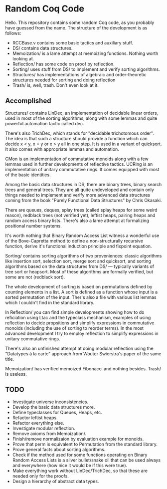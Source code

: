 # Random Coq Code

Hello. This repository contains some random Coq code, as you probably have guessed from the name. The structure of the development is as follows:

* RCCBase.v contains some basic tactics and auxiliary stuff.
* DS/ contains data structures.
* Memoization/ is a lame attempt at memoizing functions. Nothing worth looking at.
* Reflection/ has some code on proof by reflection.
* Sorting/ uses stuff from DS/ to implement and verify sorting algorithms.
* Structures/ has implementations of algebraic and order-theoretic structures needed for sorting and doing reflection
* Trash/ is, well, trash. Don't even look at it.

## Accomplished

Structures/ contains LinDec, an implementation of decidable linear orders, used in most of the sorting algorithms, along with some lemmas and quite powerful automation tactic called dec.

There's also TrichDec, which stands for "decidable trichotomous order". The idea is that such a structure should provide a function  which can decide x < y, x = y or x > y all in one step. It is used in a variant of quicksort. It also comes with appropriate lemmas and automation.

CMon is an implementation of commutative monoids along with a few lemmas used in further developments of reflective tactics. UCRing is an implementation of unitary commutative rings. It comes equipped with most of the basic identities.

Among the basic data structures in DS, there are binary trees, binary search trees and general trees. They are all quite undeveloped and contain only things needed to implement and verify more advanced data structures coming from the book "Purely Functional Data Structures" by Chris Okasaki.

There are queues, deques, splay trees (called splay heaps for some weird reason), redblack trees (not verified yet), leftist heaps, pairing heaps and random access binary lists. There's also a lame attempt at formalizing positional number systems.

It's worth nothing that Binary Random Access List witness a wonderful use of the Bove-Capretta method to define a non-structurally recursive function, derive it's functional induction principle and fixpoint equation.

Sorting/ contains sorting algorithms of two proveniences: classic algorithms like insertion sort, selection sort, merge sort and quicksort, and sorting algorithms based on  the data structures from DS/ — typically variants of tree sort or heapsort. Most of these algorithms are formally verified, but some are not (redblack sort).

The whole development of sorting is based on permutations defined by counting elements in a list. A sort is defined as a function whose input is a sorted permutation of the input. Ther's also a file with various list lemmas which I couldn't find in the standard library.

In Reflection/ you can find simple developments showing how to do reficiation using Ltac and the typeclass mechanism, examples of using reflection to decide propsitions and simplify expressions in commutative monoids (including the use of sorting to reorder terms). In the most advanced development I try to employ reflection to simplify expressions in unitary commutative rings.

There's also an unfinished attempt at doing modular reflection using the "Datatypes à la carte" approach from Wouter Swierstra's paper of the same title.

Memoization/ has verified memoized Fibonacci and nothing besides. Trash/ is useless.

## TODO

* Investigate universe inconsistencies.
* Develop the basic data structures more.
* Define typeclasses for Queues, Heaps, etc.
* Refactor leftist heaps.
* Refactor everything else.
* Investigate modular reflection.
* Remove axioms from Memoization/.
* Finish/remove normalizaion by evaluation example for monoids.
* Prove that perm is equivalent to Permutation from the standard library.
* Prove general facts about sorting algorithms.
* Check if the method used for some functions operating on Binary Random Access Lists is a silver bullet/snake oil that can be used always and everywhere (how nice it would be if this were true).
* Make everything work without LinDec/TrichDec, so that these are needed only for the proofs.
* Design a hierarchy of abstract data types.
